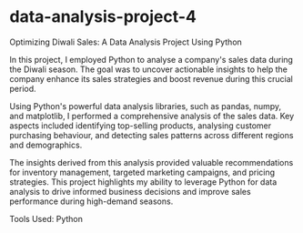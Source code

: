# data-analysis-project-4
Optimizing Diwali Sales: A Data Analysis Project Using Python

In this project, I employed Python to analyse a company's sales data during the Diwali season. The goal was to uncover actionable insights to help the company enhance its sales strategies and boost revenue during this crucial period.

Using Python's powerful data analysis libraries, such as pandas, numpy, and matplotlib, I performed a comprehensive analysis of the sales data. Key aspects included identifying top-selling products, analysing customer purchasing behaviour, and detecting sales patterns across different regions and demographics.

The insights derived from this analysis provided valuable recommendations for inventory management, targeted marketing campaigns, and pricing strategies. This project highlights my ability to leverage Python for data analysis to drive informed business decisions and improve sales performance during high-demand seasons.

Tools Used: Python
